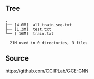 
## Tree
```
.
├── [4.0M]  all_train_seq.txt
├── [1.3M]  test.txt
└── [ 16M]  train.txt

  21M used in 0 directories, 3 files
```

## Source
https://github.com/CCIIPLab/GCE-GNN